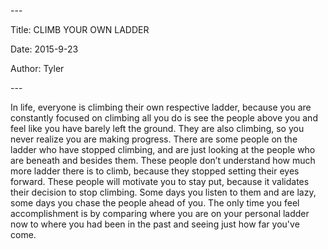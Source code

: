 \-\-\-

Title: CLIMB YOUR OWN LADDER

Date: 2015\-9\-23

Author: Tyler

\-\-\-

In life, everyone is climbing their own respective ladder, because you are constantly focused on climbing all you do is see the people above you and feel like you have barely left the ground\. They are also climbing, so you never realize you are making progress\. There are some people on the ladder who have stopped climbing, and are just looking at the people who are beneath and besides them\. These people don’t understand how much more ladder there is to climb, because they stopped setting their eyes forward\. These people will motivate you to stay put, because it validates their decision to stop climbing\. Some days you listen to them and are lazy, some days you chase the people ahead of you\. The only time you feel accomplishment is by comparing where you are on your personal ladder now to where you had been in the past and seeing just how far you've come\.

